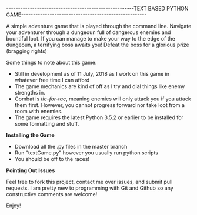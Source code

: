 ------------------------------------------------------TEXT BASED PYTHON GAME-----------------------------------------------------

A simple adventure game that is played through the command line. Navigate your adventurer through a dungeoun full of dangerous
enemies and bountiful loot. If you can manage to make your way to the edge of the dungeoun, a terrifying boss awaits you! Defeat the boss
for a glorious prize (bragging rights)

Some things to note about this game:

- Still in development as of 11 July, 2018 as I work on this game in whatever free time I can afford
- The game mechanics are kind of off as I try and dial things like enemy strengths in. 
- Combat is *tic-for-tac*, meaning enemies will only attack you if you attack them first. However, you cannot progress forward nor take loot from a 
room with enemies.
- The game requires the latest Python 3.5.2 or earlier to be installed for some formatting and stuff.

**Installing the Game**

- Download all the .py files in the master branch
- Run "textGame.py" however you usually run python scripts
- You should be off to the races!

**Pointing Out Issues**

Feel free to fork this project, contact me over issues, and submit pull requests. I am pretty new to programming with Git and Github so 
any constructive comments are welcome!

Enjoy!
